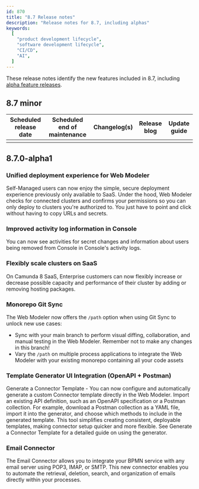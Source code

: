 ```yaml
---
id: 870
title: "8.7 Release notes"
description: "Release notes for 8.7, including alphas"
keywords:
  [
    "product development lifecycle",
    "software development lifecycle",
    "CI/CD",
    "AI",
  ]
---
```


These release notes identify the new features included in 8.7, including [alpha feature releases](/reference/alpha-features.md).

## 8.7 minor

| Scheduled release date | Scheduled end of maintenance | Changelog(s) | Release blog | Update guide |
| ---------------------- | ---------------------------- | ------------ | ------------ | ------------ |
|                        |                              |              |              |              |

## 8.7.0-alpha1

### Unified deployment experience for Web Modeler

<!-- https://github.com/camunda/product-hub/issues/2073 -->

Self-Managed users can now enjoy the simple, secure deployment experience previously only available to SaaS. Under the hood, Web Modeler checks for connected clusters and confirms your permissions so you can only deploy to clusters you're authorized to. You just have to point and click without having to copy URLs and secrets.

### Improved activity log information in Console

<!-- https://github.com/camunda/product-hub/issues/2528 -->

You can now see activities for secret changes and information about users being removed from Console in Console's activity logs.

### Flexibly scale clusters on SaaS

<!-- https://github.com/camunda/product-hub/issues/2515 -->

On Camunda 8 SaaS, Enterprise customers can now flexibly increase or decrease possible capacity and performance of their cluster by adding or removing hosting packages.

### Monorepo Git Sync

<!-- https://github.com/camunda/product-hub/issues/2503 -->

The Web Modeler now offers the `/path` option when using Git Sync to unlock new use cases:

- Sync with your main branch to perform visual diffing, collaboration, and manual testing in the Web Modeler. Remember not to make any changes in this branch!
- Vary the `/path` on multiple process applications to integrate the Web Modeler with your existing monorepo containing all your code assets

### Template Generator UI Integration (OpenAPI + Postman)

<!-- https://github.com/camunda/product-hub/issues/2049 -->

Generate a Connector Template - You can now configure and automatically generate a custom Connector template directly in the Web Modeler. Import an existing API definition, such as an OpenAPI specification or a Postman collection. For example, download a Postman collection as a YAML file, import it into the generator, and choose which methods to include in the generated template. This tool simplifies creating consistent, deployable templates, making connector setup quicker and more flexible. See Generate a Connector Template for a detailed guide on using the generator.

### Email Connector

<!-- https://github.com/camunda/product-hub/issues/2430 -->

The Email Connector allows you to integrate your BPMN service with any email server using POP3, IMAP, or SMTP. This new connector enables you to automate the retrieval, deletion, search, and organization of emails directly within your processes.
